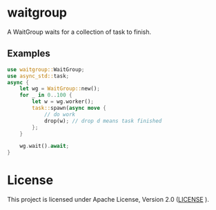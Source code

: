 # waitgroup

A WaitGroup waits for a collection of task to finish. 

## Examples

```rust
use waitgroup::WaitGroup;
use async_std::task;
async {
	let wg = WaitGroup::new();
	for _ in 0..100 {
		let w = wg.worker();
		task::spawn(async move {
			// do work
			drop(w); // drop d means task finished
		};
	}

	wg.wait().await;
}
```
# License

This project is licensed under Apache License, Version 2.0 ([LICENSE](LICENSE) ).

